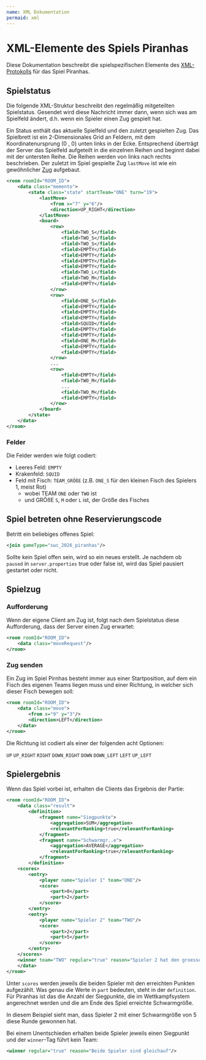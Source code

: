 ```yaml
---
name: XML Dokumentation
permaid: xml
---
```


# XML-Elemente des Spiels Piranhas

Diese Dokumentation beschreibt die spielspezifischen Elemente des [XML-Protokolls](/xml/protokoll)
für das Spiel Piranhas.

## Spielstatus

Die folgende XML-Struktur beschreibt den regelmäßig mitgeteilten Spielstatus.
Gesendet wird diese Nachricht immer dann, wenn sich was am Spielfeld ändert,
d.h. wenn ein Spieler einen Zug gespielt hat.

Ein Status enthält das aktuelle Spielfeld und den zuletzt gespielten Zug.
Das Spielbrett ist ein 2-Dimensionales Grid an Feldern,
mit dem Koordinatenursprung (0 , 0) unten links in der Ecke.
Entsprechend überträgt der Server das Spielfeld aufgeteilt
in die einzelnen Reihen und beginnt dabei mit der untersten Reihe.
Die Reihen werden von links nach rechts beschrieben.
Der zuletzt im Spiel gespielte Zug `lastMove` ist wie ein gewöhnlicher 
[Zug](/spiele/26_piranhas/xml#zug-senden) aufgebaut.

```xml
<room roomId="ROOM_ID">
    <data class="memento">
        <state class="state" startTeam="ONE" turn="19">
            <lastMove>
                <from x="7" y="6"/>
                <direction>UP_RIGHT</direction>
            </lastMove>
            <board>
                <row>
                    <field>TWO_S</field>
                    <field>TWO_S</field>
                    <field>TWO_S</field>
                    <field>EMPTY</field>
                    <field>EMPTY</field>
                    <field>EMPTY</field>
                    <field>EMPTY</field>
                    <field>TWO_L</field>
                    <field>TWO_M</field>
                    <field>EMPTY</field>
                </row>
                <row>
                    <field>ONE_S</field>
                    <field>EMPTY</field>
                    <field>EMPTY</field>
                    <field>EMPTY</field>
                    <field>SQUID</field>
                    <field>EMPTY</field>
                    <field>EMPTY</field>
                    <field>ONE_M</field>
                    <field>EMPTY</field>
                    <field>EMPTY</field>
                </row>
                ...
                <row>
                    <field>EMPTY</field>
                    <field>TWO_M</field>
                    ...
                    <field>TWO_M</field>
                    <field>EMPTY</field>
                </row>
            </board>
        </state>
    </data>
</room>
```

### Felder

Die Felder werden wie folgt codiert:

- Leeres Feld: `EMPTY`
- Krakenfeld: `SQUID`
- Feld mit Fisch: `TEAM_GRÖßE` (z.B. `ONE_S` für den kleinen Fisch des Spielers 1, meist Rot)
  - wobei TEAM `ONE` oder `TWO` ist
  - und GRÖßE `S`, `M` oder `L` ist, der Größe des Fisches

## Spiel betreten ohne Reservierungscode

Betritt ein beliebiges offenes Spiel:

```xml
<join gameType="swc_2026_piranhas"/>
```

Sollte kein Spiel offen sein, wird so ein neues erstellt.
Je nachdem ob `paused` in `server.properties` true oder false ist,
wird das Spiel pausiert gestartet oder nicht.

## Spielzug

### Aufforderung

Wenn der eigene Client am Zug ist, folgt nach dem Spielstatus diese
Aufforderung, dass der Server einen Zug erwartet:

```xml
<room roomId="ROOM_ID">
    <data class="moveRequest"/>
</room>
```

### Zug senden

Ein Zug im Spiel Pirnhas besteht immer aus einer Startposition,
auf dem ein Fisch des eigenen Teams liegen muss
und einer Richtung, in welcher sich dieser Fisch bewegen soll:

```xml
<room roomId="ROOM_ID">
    <data class="move">
        <from x="9" y="3"/>
        <direction>LEFT</direction>
    </data>
</room>
```

Die Richtung ist codiert als einer der folgenden acht Optionen:

`UP` `UP_RIGHT` `RIGHT` `DOWN_RIGHT` `DOWN` `DOWN_LEFT` `LEFT` `UP_LEFT`

## Spielergebnis

Wenn das Spiel vorbei ist, erhalten die Clients das Ergebnis der Partie:

```xml
<room roomId="ROOM_ID">
    <data class="result">
        <definition>
            <fragment name="Siegpunkte">
                <aggregation>SUM</aggregation>
                <relevantForRanking>true</relevantForRanking>
            </fragment>
            <fragment name="Schwarmgr..e">
                <aggregation>AVERAGE</aggregation>
                <relevantForRanking>true</relevantForRanking>
            </fragment>
        </definition>
    <scores>
        <entry>
            <player name="Spieler 1" team="ONE"/>
            <score>
                <part>0</part>
                <part>2</part>
            </score>
        </entry>
        <entry>
            <player name="Spieler 2" team="TWO"/>
            <score>
                <part>2</part>
                <part>5</part>
            </score>
        </entry>
    </scores>
    <winner team="TWO" regular="true" reason="Spieler 2 hat den groesseren zusammenhaengenden Schwarm"/>
    </data>
</room>
```

Unter `scores` werden jeweils die beiden Spieler mit den erreichten Punkten aufgezählt.
Was genau die Werte in `part` bedeuten, steht in der `definition`.
Für Piranhas ist das die Anzahl der Siegpunkte,
die im Wettkampfsystem angerechnet werden
und die am Ende des Spiel erreichte Schwarmgröße.

In diesem Beispiel sieht man, dass Spieler 2 mit einer Schwarmgröße von 5 diese Runde gewonnen hat.

Bei einem Unentschieden erhalten beide Spieler jeweils einen Siegpunkt und der `winner`-Tag führt kein Team:

```xml
<winner regular="true" reason="Beide Spieler sind gleichauf"/>
```